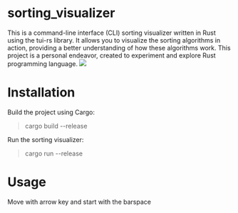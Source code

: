 # sorting_visualizer
This is a command-line interface (CLI) sorting visualizer written in Rust using the tui-rs library. It allows you to visualize the sorting algorithms in action, providing a better understanding of how these algorithms work. This project is a personal endeavor, created to experiment and explore Rust programming language.
![](https://im.ezgif.com/tmp/ezgif-1-92f5d1b911.gif)

# Installation

Build the project using Cargo:

> cargo build --release

Run the sorting visualizer:

> cargo run --release

# Usage
Move with arrow key and start with the barspace
